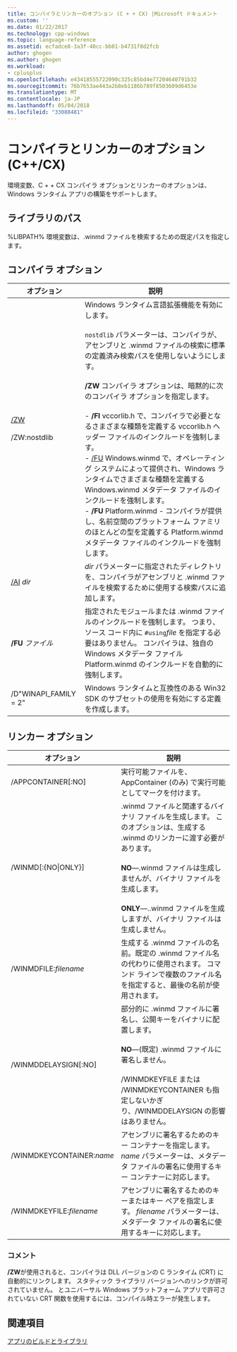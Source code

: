 ```yaml
---
title: コンパイラとリンカーのオプション (C + + CX) |Microsoft ドキュメント
ms.custom: ''
ms.date: 01/22/2017
ms.technology: cpp-windows
ms.topic: language-reference
ms.assetid: ecfadce8-3a3f-40cc-bb01-b4731f8d2fcb
author: ghogen
ms.author: ghogen
ms.workload:
- cplusplus
ms.openlocfilehash: e43418555722090c325c85bd4e77204640791b32
ms.sourcegitcommit: 76b7653ae443a2b8eb1186b789f8503609d6453e
ms.translationtype: MT
ms.contentlocale: ja-JP
ms.lasthandoff: 05/04/2018
ms.locfileid: "33088481"
---
```

# <a name="compiler-and-linker-options-ccx"></a>コンパイラとリンカーのオプション (C++/CX)
環境変数、C + + CX コンパイラ オプションとリンカーのオプションは、Windows ランタイム アプリの構築をサポートします。  
  
## <a name="library-path"></a>ライブラリのパス  
 %LIBPATH% 環境変数は、.winmd ファイルを検索するための既定パスを指定します。  
  
## <a name="compiler-options"></a>コンパイラ オプション  
  
|オプション|説明|  
|------------|-----------------|  
|[/ZW](../build/reference/zw-windows-runtime-compilation.md)<br /><br /> /ZW:nostdlib|Windows ランタイム言語拡張機能を有効にします。<br /><br /> `nostdlib` パラメーターは、コンパイラが、アセンブリと .winmd ファイルの検索に標準の定義済み検索パスを使用しないようにします。<br /><br /> **/ZW** コンパイラ オプションは、暗黙的に次のコンパイラ オプションを指定します。<br /><br /> -   **/FI** vccorlib.h で、コンパイラで必要となるさまざまな種類を定義する vccorlib.h ヘッダー ファイルのインクルードを強制します。<br />-   [/FU](../build/reference/fu-name-forced-hash-using-file.md) Windows.winmd で、オペレーティング システムによって提供され、Windows ランタイムでさまざまな種類を定義する Windows.winmd メタデータ ファイルのインクルードを強制します。<br />-   **/FU** Platform.winmd - コンパイラが提供し、名前空間のプラットフォーム ファミリのほとんどの型を定義する Platform.winmd メタデータ ファイルのインクルードを強制します。|  
|[/AI](../build/reference/ai-specify-metadata-directories.md) *dir*|*dir* パラメーターに指定されたディレクトリを、コンパイラがアセンブリと .winmd ファイルを検索するために使用する検索パスに追加します。|  
|**/FU**  *ファイル*|指定されたモジュールまたは .winmd ファイルのインクルードを強制します。 つまり、ソース コード内に `#using`*file* を指定する必要はありません。 コンパイラは、独自の Windows メタデータ ファイル Platform.winmd のインクルードを自動的に強制します。|  
|/D"WINAPI_FAMILY = 2"|Windows ランタイムと互換性のある Win32 SDK のサブセットの使用を有効にする定義を作成します。|  
  
## <a name="linker-options"></a>リンカー オプション  
  
|オプション|説明|  
|------------|-----------------|  
|/APPCONTAINER[:NO]|実行可能ファイルを、AppContainer (のみ) で実行可能としてマークを付けます。|  
|/WINMD[:{NO&#124;ONLY}]|.winmd ファイルと関連するバイナリ ファイルを生成します。 このオプションは、生成する .winmd のリンカーに渡す必要があります。<br /><br /> **NO**—.winmd ファイルは生成しませんが、バイナリ ファイルを生成します。<br /><br /> **ONLY**—..winmd ファイルを生成しますが、バイナリ ファイルは生成しません。|  
|/WINMDFILE:*filename*|生成する .winmd ファイルの名前。既定の .winmd ファイル名の代わりに使用されます。 コマンド ラインで複数のファイル名を指定すると、最後の名前が使用されます。|  
|/WINMDDELAYSIGN[:NO]|部分的に .winmd ファイルに署名し、公開キーをバイナリに配置します。<br /><br /> **NO**—(既定) .winmd ファイルに署名しません。<br /><br /> /WINMDKEYFILE または /WINMDKEYCONTAINER も指定しないかぎり、/WINMDDELAYSIGN の影響はありません。|  
|/WINMDKEYCONTAINER:*name*|アセンブリに署名するためのキー コンテナーを指定します。 *name* パラメーターは、メタデータ ファイルの署名に使用するキー コンテナーに対応します。|  
|/WINMDKEYFILE:*filename*|アセンブリに署名するためのキーまたはキー ペアを指定します。 *filename* パラメーターは、メタデータ ファイルの署名に使用するキーに対応します。|  
  
### <a name="remarks"></a>コメント  
 **/ZW**が使用されると、コンパイラは DLL バージョンの C ランタイム (CRT) に自動的にリンクします。 スタティック ライブラリ バージョンへのリンクが許可されていません。 とユニバーサル Windows プラットフォーム アプリで許可されていない CRT 関数を使用するには、コンパイル時エラーが発生します。  
  
## <a name="see-also"></a>関連項目  
 [アプリのビルドとライブラリ](../cppcx/building-apps-and-libraries-c-cx.md)
